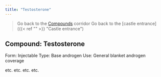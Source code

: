 ```yaml
---
title: "Testosterone"
---
```

>Go back to the [Compounds](Compounds.md) corridor
>Go back to the [castle entrance]({{< ref "" >}} "Castle entrance")

## Compound: Testosterone
Form: Injectable
Type: Base androgen
Use: General blanket androgen coverage

etc. etc. etc. etc.

